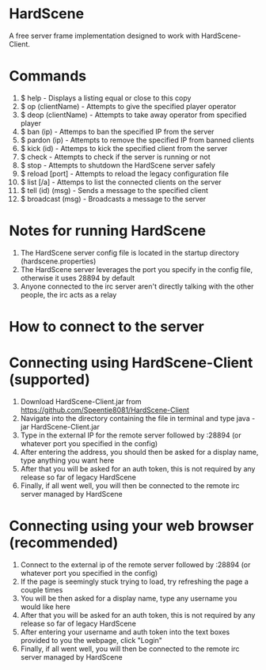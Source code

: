 # HardScene
A free server frame implementation designed to work with HardScene-Client.

# Commands

01. $ help - Displays a listing equal or close to this copy
02. $ op (clientName) - Attempts to give the specified player operator
03. $ deop (clientName) - Attempts to take away operator from specified player
04. $ ban (ip) - Attemps to ban the specified IP from the server
05. $ pardon (ip) - Attempts to remove the specified IP from banned clients
06. $ kick (id) - Attemps to kick the specified client from the server
07. $ check - Attempts to check if the server is running or not
08. $ stop - Attempts to shutdown the HardScene server safely
09. $ reload [port] - Attempts to reload the legacy configuration file
10. $ list [/a] - Attemps to list the connected clients on the server
11. $ tell (id) (msg) - Sends a message to the specified client
12. $ broadcast (msg) - Broadcasts a message to the server

# Notes for running HardScene

1. The HardScene server config file is located in the startup directory (hardscene.properties)
2. The HardScene server leverages the port you specify in the config file, otherwise it uses 28894 by default
3. Anyone connected to the irc server aren't directly talking with the other people, the irc acts as a relay

# How to connect to the server

# Connecting using HardScene-Client (supported)
1. Download HardScene-Client.jar from https://github.com/Speentie8081/HardScene-Client
2. Navigate into the directory containing the file in terminal and type java -jar HardScene-Client.jar
3. Type in the external IP for the remote server followed by :28894 (or whatever port you specified in the config)
4. After entering the address, you should then be asked for a display name, type anything you want here
5. After that you will be asked for an auth token, this is not required by any release so far of legacy HardScene
6. Finally, if all went well, you will then be connected to the remote irc server managed by HardScene

# Connecting using your web browser (recommended)
1. Connect to the external ip of the remote server followed by :28894 (or whatever port you specified in the config)
1. If the page is seemingly stuck trying to load, try refreshing the page a couple times
2. You will be then asked for a display name, type any username you would like here
3. After that you will be asked for an auth token, this is not required by any release so far of legacy HardScene
4. After entering your username and auth token into the text boxes provided to you the webpage, click "Login"
5. Finally, if all went well, you will then be connected to the remote irc server managed by HardScene
